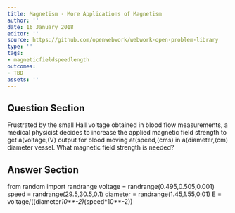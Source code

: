 ```yaml
---
title: Magnetism - More Applications of Magnetism
author: ''
date: 16 January 2018
editor: ''
source: https://github.com/openwebwork/webwork-open-problem-library
type: ''
tags:
- magneticfieldspeedlength
outcomes:
- TBD
assets: ''
---
```


## Question Section 

Frustrated by the small Hall voltage obtained in blood flow measurements, a medical physicist decides to increase the applied magnetic field strength to get a(voltage,(V) output for blood moving at(speed,(cms) in a(diameter,(cm) diameter vessel.
What magnetic field strength is needed?


## Answer Section

from random import randrange
voltage = randrange(0.495,0.505,0.001)
speed = randrange(29.5,30.5,0.1)
diameter = randrange(1.45,1.55,0.01)
E = voltage/((diameter*10**-2)*(speed*10**-2))